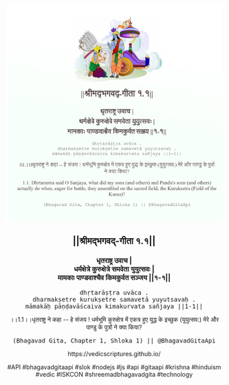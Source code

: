 <img src="../../asset/BG_1_1.png"/>
<center><h2>||श्रीमद्‍भगवद्‍-गीता १.१||</h2>
<h3>धृतराष्ट्र उवाच |<br/>धर्मक्षेत्रे कुरुक्षेत्रे समवेता युयुत्सवः |<br/>मामकाः पाण्डवाश्चैव किमकुर्वत सञ्जय ||१-१||</h3>
<pre>dhṛtarāṣṭra uvāca .<br/>dharmakṣetre kurukṣetre samavetā yuyutsavaḥ .<br/>māmakāḥ pāṇḍavāścaiva kimakurvata sañjaya ||1-1||</pre>
<p>।।1.1।।धृतराष्ट्र ने कहा -- हे संजय ! धर्मभूमि कुरुक्षेत्र में एकत्र हुए युद्ध के इच्छुक (युयुत्सव:) मेरे और पाण्डु के पुत्रों ने क्या किया?</p>
<pre>(Bhagavad Gita, Chapter 1, Shloka 1) || @BhagavadGitaApi</pre><p>https://vedicscriptures.github.io/</p><p>#API #bhagavadgitaapi #slok #nodejs #js #api #gitaapi #krishna #hinduism #vedic #ISKCON #shreemadbhagavadgita #technology</p></center>